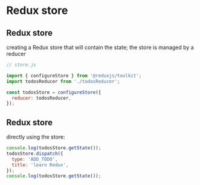 # Redux store

## Redux store

creating a Redux store that will contain the state; the store is managed by a reducer

```js
// store.js

import { configureStore } from '@reduxjs/toolkit';
import todosReducer from './todosReducer';

const todosStore = configureStore({
  reducer: todosReducer,
});
```

## Redux store

directly using the store:

```js
console.log(todosStore.getState());
todosStore.dispatch({
  type: 'ADD_TODO',
  title: 'learn Redux',
});
console.log(todosStore.getState());
```
